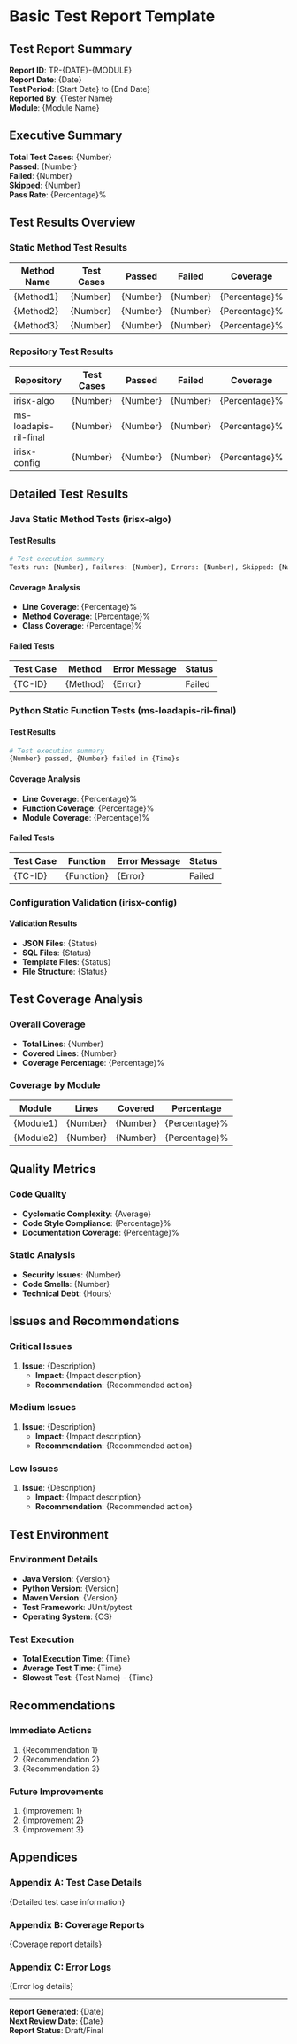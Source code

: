 # Basic Test Report Template

## Test Report Summary

**Report ID**: TR-{DATE}-{MODULE}  
**Report Date**: {Date}  
**Test Period**: {Start Date} to {End Date}  
**Reported By**: {Tester Name}  
**Module**: {Module Name}

## Executive Summary

**Total Test Cases**: {Number}  
**Passed**: {Number}  
**Failed**: {Number}  
**Skipped**: {Number}  
**Pass Rate**: {Percentage}%

## Test Results Overview

### Static Method Test Results

| Method Name | Test Cases | Passed   | Failed   | Coverage      |
| ----------- | ---------- | -------- | -------- | ------------- |
| {Method1}   | {Number}   | {Number} | {Number} | {Percentage}% |
| {Method2}   | {Number}   | {Number} | {Number} | {Percentage}% |
| {Method3}   | {Number}   | {Number} | {Number} | {Percentage}% |

### Repository Test Results

| Repository            | Test Cases | Passed   | Failed   | Coverage      |
| --------------------- | ---------- | -------- | -------- | ------------- |
| irisx-algo            | {Number}   | {Number} | {Number} | {Percentage}% |
| ms-loadapis-ril-final | {Number}   | {Number} | {Number} | {Percentage}% |
| irisx-config          | {Number}   | {Number} | {Number} | {Percentage}% |

## Detailed Test Results

### Java Static Method Tests (irisx-algo)

#### Test Results

```bash
# Test execution summary
Tests run: {Number}, Failures: {Number}, Errors: {Number}, Skipped: {Number}
```

#### Coverage Analysis

- **Line Coverage**: {Percentage}%
- **Method Coverage**: {Percentage}%
- **Class Coverage**: {Percentage}%

#### Failed Tests

| Test Case | Method   | Error Message | Status |
| --------- | -------- | ------------- | ------ |
| {TC-ID}   | {Method} | {Error}       | Failed |

### Python Static Function Tests (ms-loadapis-ril-final)

#### Test Results

```bash
# Test execution summary
{Number} passed, {Number} failed in {Time}s
```

#### Coverage Analysis

- **Line Coverage**: {Percentage}%
- **Function Coverage**: {Percentage}%
- **Module Coverage**: {Percentage}%

#### Failed Tests

| Test Case | Function   | Error Message | Status |
| --------- | ---------- | ------------- | ------ |
| {TC-ID}   | {Function} | {Error}       | Failed |

### Configuration Validation (irisx-config)

#### Validation Results

- **JSON Files**: {Status}
- **SQL Files**: {Status}
- **Template Files**: {Status}
- **File Structure**: {Status}

## Test Coverage Analysis

### Overall Coverage

- **Total Lines**: {Number}
- **Covered Lines**: {Number}
- **Coverage Percentage**: {Percentage}%

### Coverage by Module

| Module    | Lines    | Covered  | Percentage    |
| --------- | -------- | -------- | ------------- |
| {Module1} | {Number} | {Number} | {Percentage}% |
| {Module2} | {Number} | {Number} | {Percentage}% |

## Quality Metrics

### Code Quality

- **Cyclomatic Complexity**: {Average}
- **Code Style Compliance**: {Percentage}%
- **Documentation Coverage**: {Percentage}%

### Static Analysis

- **Security Issues**: {Number}
- **Code Smells**: {Number}
- **Technical Debt**: {Hours}

## Issues and Recommendations

### Critical Issues

1. **Issue**: {Description}
   - **Impact**: {Impact description}
   - **Recommendation**: {Recommended action}

### Medium Issues

1. **Issue**: {Description}
   - **Impact**: {Impact description}
   - **Recommendation**: {Recommended action}

### Low Issues

1. **Issue**: {Description}
   - **Impact**: {Impact description}
   - **Recommendation**: {Recommended action}

## Test Environment

### Environment Details

- **Java Version**: {Version}
- **Python Version**: {Version}
- **Maven Version**: {Version}
- **Test Framework**: JUnit/pytest
- **Operating System**: {OS}

### Test Execution

- **Total Execution Time**: {Time}
- **Average Test Time**: {Time}
- **Slowest Test**: {Test Name} - {Time}

## Recommendations

### Immediate Actions

1. {Recommendation 1}
2. {Recommendation 2}
3. {Recommendation 3}

### Future Improvements

1. {Improvement 1}
2. {Improvement 2}
3. {Improvement 3}

## Appendices

### Appendix A: Test Case Details

{Detailed test case information}

### Appendix B: Coverage Reports

{Coverage report details}

### Appendix C: Error Logs

{Error log details}

---

**Report Generated**: {Date}  
**Next Review Date**: {Date}  
**Report Status**: Draft/Final
